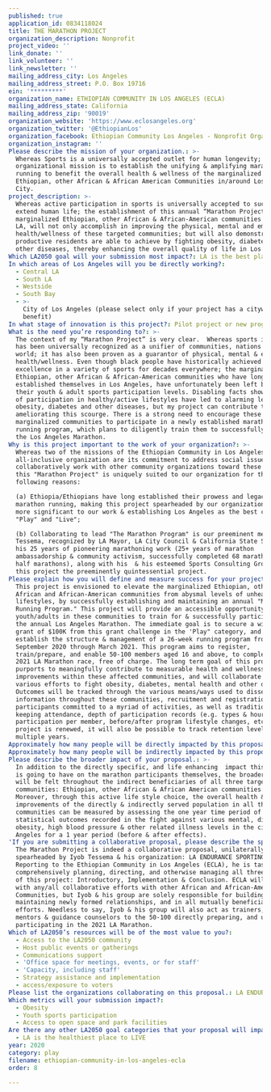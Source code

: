 ```yaml
---
published: true
application_id: 0834118024
title: THE MARATHON PROJECT
organization_description: Nonprofit
project_video: ''
link_donate: ''
link_volunteer: ''
link_newsletter: ''
mailing_address_city: Los Angeles
mailing_address_street: P.O. Box 19716
ein: '*********'
organization_name: ETHIOPIAN COMMUNITY IN LOS ANGELES (ECLA)
mailing_address_state: California
mailing_address_zip: '90019'
organization_website: 'https://www.eclosangeles.org'
organization_twitter: '@EthiopianLos'
organization_facebook: Ethiopian Community Los Angeles - Nonprofit Organization
organization_instagram: ''
Please describe the mission of your organization.: >-
  Whereas Sports is a universally accepted outlet for human longevity; my
  organizational mission is to establish the unifying & amplifying marathon
  running to benefit the overall health & wellness of the marginalized
  Ethiopian, other African & African American Communities in/around Los Angeles
  City.
project_description: >-
  Whereas active participation in sports is universally accepted to successfully
  extend human life; the establishment of this annual “Marathon Project” for the
  marginalized Ethiopian, other African & African-American communities in/around
  LA, will not only accomplish in improving the physical, mental and emotional
  health/wellness of these targeted communities; but will also demonstrate what
  productive residents are able to achieve by fighting obesity, diabetes and
  other diseases, thereby enhancing the overall quality of life in Los Angeles. 
Which LA2050 goal will your submission most impact?: LA is the best place to PLAY
In which areas of Los Angeles will you be directly working?:
  - Central LA
  - South LA
  - Westside
  - South Bay
  - >-
    City of Los Angeles (please select only if your project has a citywide
    benefit)
In what stage of innovation is this project?: Pilot project or new program (testing or implementing a new idea)
What is the need you’re responding to?: >-
  The context of my “Marathon Project” is very clear.  Whereas sports in general
  has been universally recognized as a unifier of communities, nations & the
  world; it has also been proven as a guarantor of physical, mental & emotional
  health/wellness. Even though black people have historically achieved
  excellence in a variety of sports for decades everywhere; the marginalized
  Ethiopian, other African & African-American communities who have long
  established themselves in Los Angeles, have unfortunately been left behind in
  their youth & adult sports participation levels. Disabling facts showing lack
  of participation in healthy/active lifestyles have led to alarming levels of
  obesity, diabetes and other diseases, but my project can contribute toward
  ameliorating this scourge. There is a strong need to encourage these
  marginalized communities to participate in a newly established marathon
  running program, which plans to diligently train them to successfully complete
  the Los Angeles Marathon. 
Why is this project important to the work of your organization?: >-
  Whereas two of the missions of the Ethiopian Community in Los Angeles as an
  all-inclusive organization are its commitment to address social issues &
  collaboratively work with other community organizations toward these ends;
  this "Marathon Project" is uniquely suited to our organization for the
  following reasons:

  (a) Ethiopia/Ethiopians have long established their prowess and legacy in
  marathon running, making this project spearheaded by our organization all the
  more significant to our work & establishing Los Angeles as the best city to
  "Play" and "Live";

  (b) Collaborating to lead "The Marathon Program" is our preeminent member Iyob
  Tessema, recognized by LA Mayor, LA City Council & California State Senate for
  his 25 years of pioneering marathoning work (25+ years of marathon
  ambassadorship & community activism, successfully completed 68 marathons/85
  half marathons), along with his  & his esteemed Sports Consulting Group, makes
  this project the preeminently quintessential project.
Please explain how you will define and measure success for your project.: >-
  This project is envisioned to elevate the marginalized Ethiopian, other
  African and African-American communities from abysmal levels of unhealthy
  lifestyles, by successfully establishing and maintaining an annual "Marathon
  Running Program." This project will provide an accessible opportunity for
  youth/adults in these communities to train for & successfully participate in
  the annual Los Angeles Marathon. The immediate goal is to secure a winning
  grant of $100K from this grant challenge in the 'Play" category, and to
  establish the structure & management of a 26-week running program from
  September 2020 through March 2021. This program aims to register,
  train/prepare, and enable 50-100 members aged 16 and above, to complete the
  2021 LA Marathon race, free of charge. The long term goal of this project also
  purports to meaningfully contribute to measurable health and wellness
  improvements within these affected communities, and will collaborate in
  various efforts to fight obesity, diabetes, mental health and other diseases. 
  Outcomes will be tracked through the various means/ways used to disseminate
  information throughout these communities, recruitment and registration of
  participants committed to a myriad of activities, as well as traditionally
  keeping attendance, depth of participation records (e.g. types & hours of
  participation per member, before/after program lifestyle changes, etc).  If
  project is renewed, it will also be possible to track retention levels over
  multiple years.
Approximately how many people will be directly impacted by this proposal?: '100'
Approximately how many people will be indirectly impacted by this proposal?: '3000'
Please describe the broader impact of your proposal.: >-
  In addition to the directly specific, and life enhancing  impact this project
  is going to have on the marathon participants themselves, the broader impact
  will be felt throughout the indirect beneficiaries of all three target
  communities: Ethiopian, other African & African American communities.
  Moreover, through this active life style choice, the overall health & wellness
  improvements of the directly & indirectly served population in all three
  communities can be measured by assessing the one year time period of
  statistical outcomes recorded in the fight against various mental, diabetes,
  obesity, high blood pressure & other related illness levels in the city of Los
  Angeles for a 1 year period (before & after effects).
'If you are submitting a collaborative proposal, please describe the specific role of partner organizations in the project.': >-
  The Marathon Project is indeed a collaborative proposal, unilaterally
  spearheaded by Iyob Tessema & his organization: LA ENDURANCE SPORTING GROUP.
  Reporting to the Ethiopian Community in Los Angeles (ECLA), he is tasked with
  comprehensively planning, directing, and otherwise managing all three phases
  of this project: Introductory, Implementation & Conclusion. ECLA will assist
  with any/all collaborative efforts with other African and African-American
  Communities, but Iyob & his group are solely responsible for building and
  maintaining newly formed relationships, and in all mutually beneficial work
  efforts. Needless to say, Iyob & his group will also act as trainers, coaches,
  mentors & guidance counselors to the 50-100 directly preparing, and ultimately
  participating in the 2021 LA Marathon.
Which of LA2050’s resources will be of the most value to you?:
  - Access to the LA2050 community
  - Host public events or gatherings
  - Communications support
  - 'Office space for meetings, events, or for staff'
  - 'Capacity, including staff'
  - Strategy assistance and implementation
  - access/exposure to voters
Please list the organizations collaborating on this proposal.: LA ENDURANCE SPORTS CONSULTING
Which metrics will your submission impact?:
  - Obesity
  - Youth sports participation
  - Access to open space and park facilities
Are there any other LA2050 goal categories that your proposal will impact?:
  - LA is the healthiest place to LIVE
year: 2020
category: play
filename: ethiopian-community-in-los-angeles-ecla
order: 8

---
```

